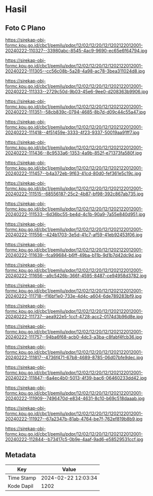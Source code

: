 # Hasil

## Foto C Plano

https://sirekap-obj-formc.kpu.go.id/cbc1/pemilu/pdpr/12/02/12/20/12/1202122012001-20240222-110327--33980abc-8545-4ac9-9690-ec65e6f64794.jpg

https://sirekap-obj-formc.kpu.go.id/cbc1/pemilu/pdpr/12/02/12/20/12/1202122012001-20240222-111305--cc56c08b-5a28-4a98-ac78-3bea311024d8.jpg

https://sirekap-obj-formc.kpu.go.id/cbc1/pemilu/pdpr/12/02/12/20/12/1202122012001-20240222-111333--2729c50d-9b03-45e6-9ee0-d208363b9906.jpg

https://sirekap-obj-formc.kpu.go.id/cbc1/pemilu/pdpr/12/02/12/20/12/1202122012001-20240222-111351--58cb839c-0794-4685-8b7d-d09c44c55a47.jpg

https://sirekap-obj-formc.kpu.go.id/cbc1/pemilu/pdpr/12/02/12/20/12/1202122012001-20240222-111418--4f51459e-3333-4f23-9337-50019aa91ff7.jpg

https://sirekap-obj-formc.kpu.go.id/cbc1/pemilu/pdpr/12/02/12/20/12/1202122012001-20240222-111436--8c9533a6-1353-4a9b-852f-e71373fa580f.jpg

https://sirekap-obj-formc.kpu.go.id/cbc1/pemilu/pdpr/12/02/12/20/12/1202122012001-20240222-111457--b4a372eb-9f63-41cd-80d0-fef361e5c19c.jpg

https://sirekap-obj-formc.kpu.go.id/cbc1/pemilu/pdpr/12/02/12/20/12/1202122012001-20240222-111515--68556187-25c2-4b87-bf98-392c867ab735.jpg

https://sirekap-obj-formc.kpu.go.id/cbc1/pemilu/pdpr/12/02/12/20/12/1202122012001-20240222-111533--6d36bc55-be4d-4c1b-90a9-7a55e840d951.jpg

https://sirekap-obj-formc.kpu.go.id/cbc1/pemilu/pdpr/12/02/12/20/12/1202122012001-20240222-111556--424b1703-3e5d-41c7-af59-41eb92453f06.jpg

https://sirekap-obj-formc.kpu.go.id/cbc1/pemilu/pdpr/12/02/12/20/12/1202122012001-20240222-111639--fca99684-b6ff-49ba-b11b-9d1b7d42dc9d.jpg

https://sirekap-obj-formc.kpu.go.id/cbc1/pemilu/pdpr/12/02/12/20/12/1202122012001-20240222-111656--a9c5426b-366f-4595-8487-ce94958d3782.jpg

https://sirekap-obj-formc.kpu.go.id/cbc1/pemilu/pdpr/12/02/12/20/12/1202122012001-20240222-111718--f16bf1e0-733e-4d4c-a604-6de789283bf9.jpg

https://sirekap-obj-formc.kpu.go.id/cbc1/pemilu/pdpr/12/02/12/20/12/1202122012001-20240222-111737--aea922e5-1ccf-4728-acc2-0174d3b96d8e.jpg

https://sirekap-obj-formc.kpu.go.id/cbc1/pemilu/pdpr/12/02/12/20/12/1202122012001-20240222-111757--94ba6f68-acb0-4dc3-a3ba-c8fabf4fcb36.jpg

https://sirekap-obj-formc.kpu.go.id/cbc1/pemilu/pdpr/12/02/12/20/12/1202122012001-20240222-111817--4736f471-67b8-4689-8785-06d07bfe9dec.jpg

https://sirekap-obj-formc.kpu.go.id/cbc1/pemilu/pdpr/12/02/12/20/12/1202122012001-20240222-111847--6a4ec4b0-5013-4f39-bac6-06460233dd42.jpg

https://sirekap-obj-formc.kpu.go.id/cbc1/pemilu/pdpr/12/02/12/20/12/1202122012001-20240222-111909--7496470d-e834-4631-8c10-b69c518daaab.jpg

https://sirekap-obj-formc.kpu.go.id/cbc1/pemilu/pdpr/12/02/12/20/12/1202122012001-20240222-111927--67a2347b-81ab-4764-be7f-762ef819b8b9.jpg

https://sirekap-obj-formc.kpu.go.id/cbc1/pemilu/pdpr/12/02/12/20/12/1202122012001-20240222-112844--b73417c5-0b9e-4aaf-9ad6-e58529531ccf.jpg


## Metadata

| Key        | Value               |
| ---------- | ------------------- |
| Time Stamp | 2024-02-22 12:03:34 |
| Kode Dapil | 1202                |




